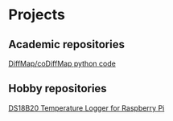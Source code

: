 # Projects

## Academic repositories

[DiffMap/coDiffMap python code](https://github.com/robbyblum/DiffMap-coDiffMap-Python)

## Hobby repositories

[DS18B20 Temperature Logger for Raspberry Pi](https://github.com/robbyblum/DS18B20-TemperatureLogger)
